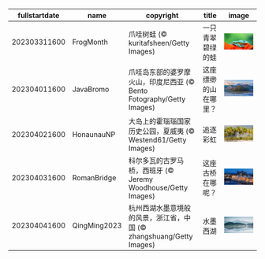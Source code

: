 |fullstartdate|name|copyright|title|image|
|--|--|--|--|--|
202303311600|FrogMonth|爪哇树蛙 (© kuritafsheen/Getty Images)|一只青翠碧绿的蛙|![](/zh-CN/2023/04/202303311600FrogMonth.jpg)|
202304011600|JavaBromo|爪哇岛东部的婆罗摩火山，印度尼西亚 (© Bento Fotography/Getty Images)|这座缥缈的山在哪里？|![](/zh-CN/2023/04/202304011600JavaBromo.jpg)|
202304021600|HonaunauNP|大岛上的霍瑙瑙国家历史公园，夏威夷 (© Westend61/Getty Images)|追逐彩虹|![](/zh-CN/2023/04/202304021600HonaunauNP.jpg)|
202304031600|RomanBridge|科尔多瓦的古罗马桥，西班牙 (© Jeremy Woodhouse/Getty Images)|这座古桥在哪呢？|![](/zh-CN/2023/04/202304031600RomanBridge.jpg)|
202304041600|QingMing2023|杭州西湖水墨意境般的风景，浙江省，中国 (© zhangshuang/Getty Images)|水墨西湖|![](/zh-CN/2023/04/202304041600QingMing2023.jpg)|
